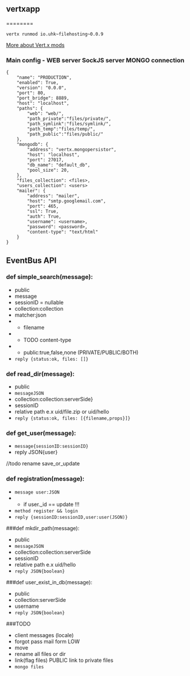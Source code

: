 ﻿## vertxapp
========

`vertx runmod io.uhk~filehosting~0.0.9`

[More about Vert.x mods](http://vertx.io/mods_manual.html)

### Main config - WEB server SockJS server MONGO connection

    {
        "name": "PRODUCTION",
        "enabled": True,
        "version": "0.0.0",
        "port": 80,
        "port_bridge": 8889,
        "host": "localhost",
        "paths": {
            "web": "web/",
            "path_private":"files/private/",
            "path_symlink":"files/symlink/",
            "path_temp":"files/temp/",
            "path_public":"files/public/"
        },
        "mongodb": {
            "address": "vertx.mongopersistor",
            "host": "localhost",
            "port": 27017,
            "db_name": "default_db",
            "pool_size": 20,
        },
        "files_collection": <files>,
        "users_collection": <users>
        "mailer": {
            "address": "mailer",
            "host": "smtp.googlemail.com",
            "port": 465,
            "ssl": True,
            "auth": True,
            "username": <username>,
            "password": <password>,
            "content-type": "text/html"
        }
    }
    
## EventBus API

### def simple_search(message):
* public
* message
* sessionID = nullable
* collection:collection
* matcher:json
* * filename
* * TODO content-type
* * public:true,false,none (PRIVATE/PUBLIC/BOTH)
* `reply {status:ok, files: []}`

### def read_dir(message):
* public
* `messageJSON`
* collection:collection:serverSide}
* sessionID
* relative path e.x uid/file.zip or uid/hello
* `reply {status:ok, files: [{filename,props}]}`

### def get_user(message):
* `message{sessionID:sessionID}`
* reply JSON{user}

//todo rename save_or_update
### def registration(message):
* `message user:JSON`
* * if user._id == update !!!
* `method register && login`
* `reply {sessionID:sessionID,user:user(JSON)}`

###def mkdir_path(message):
* public
* `messageJSON`
* collection:collection:serverSide
* sessionID
* relative path e.x uid/hello
* `reply JSON{boolean}`

###def user_exist_in_db(message):
* public
* collection:serverSide
* username
* `reply JSON{boolean}`

###TODO
* client messages (locale)
* forgot pass mail form LOW
* move 
* rename all files or dir
* link(flag files) PUBLIC link to private files 
* `mongo files` 
